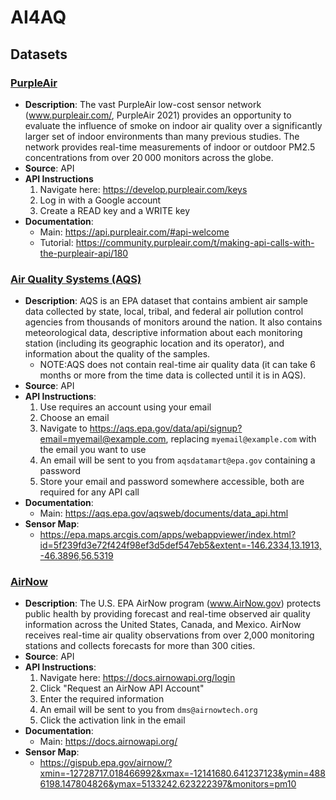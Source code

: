 # AI4AQ

## Datasets

### [PurpleAir](https://github.com/jaredfeldman/AI4AQ/tree/main/EDA/purple-air)
- **Description**: The vast PurpleAir low-cost sensor network (www.purpleair.com/, PurpleAir 2021) provides an opportunity to evaluate the influence of smoke on indoor air quality over a significantly larger set of indoor environments than many previous studies. The network provides real-time measurements of indoor or outdoor PM2.5 concentrations from over 20 000 monitors across the globe.
- **Source**: API
- **API Instructions**
    1. Navigate here: https://develop.purpleair.com/keys
    2. Log in with a Google account
    3. Create a READ key and a WRITE key
- **Documentation**:
    - Main: https://api.purpleair.com/#api-welcome
    - Tutorial: https://community.purpleair.com/t/making-api-calls-with-the-purpleair-api/180

### [Air Quality Systems (AQS)](https://github.com/jaredfeldman/AI4AQ/tree/main/EDA/AQS)
- **Description**: AQS is an EPA dataset that contains ambient air sample data collected by state, local, tribal, and federal air pollution control agencies from thousands of monitors around the nation. It also contains meteorological data, descriptive information about each monitoring station (including its geographic location and its operator), and information about the quality of the samples. 
    - NOTE:AQS does not contain real-time air quality data (it can take 6 months or more from the time data is collected until it is in AQS).
- **Source**: API
- **API Instructions**:
    1. Use requires an account using your email
    2. Choose an email
    3. Navigate to https://aqs.epa.gov/data/api/signup?email=myemail@example.com, replacing `myemail@example.com` with the email you want to use
    4. An email will be sent to you from `aqsdatamart@epa.gov` containing a password
    5. Store your email and password somewhere accessible, both are required for any API call
- **Documentation**:
    - Main: https://aqs.epa.gov/aqsweb/documents/data_api.html
- **Sensor Map**:
    - https://epa.maps.arcgis.com/apps/webappviewer/index.html?id=5f239fd3e72f424f98ef3d5def547eb5&extent=-146.2334,13.1913,-46.3896,56.5319

### [AirNow](https://github.com/jaredfeldman/AI4AQ/tree/main/EDA/AirNow)
- **Description**: The U.S. EPA AirNow program (www.AirNow.gov) protects public health by providing forecast and real-time observed air quality information across the United States, Canada, and Mexico. AirNow receives real-time air quality observations from over 2,000 monitoring stations and collects forecasts for more than 300 cities. 
- **Source**: API
- **API Instructions**:
    1. Navigate here: https://docs.airnowapi.org/login
    2. Click "Request an AirNow API Account"
    3. Enter the required information
    4. An email will be sent to you from `dms@airnowtech.org`
    5. Click the activation link in the email
- **Documentation**:
    - Main: https://docs.airnowapi.org/
- **Sensor Map**:
    - https://gispub.epa.gov/airnow/?xmin=-12728717.018466992&xmax=-12141680.641237123&ymin=4886198.147804826&ymax=5133242.623222397&monitors=pm10